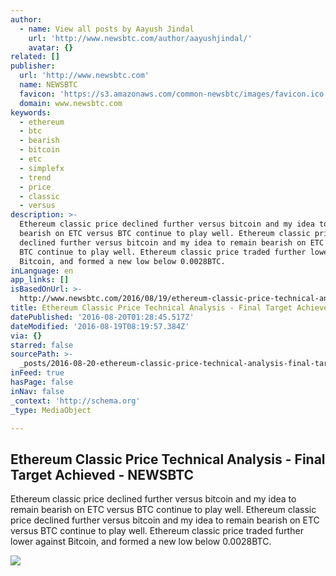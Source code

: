 ```yaml
---
author:
  - name: View all posts by Aayush Jindal
    url: 'http://www.newsbtc.com/author/aayushjindal/'
    avatar: {}
related: []
publisher:
  url: 'http://www.newsbtc.com'
  name: NEWSBTC
  favicon: 'https://s3.amazonaws.com/common-newsbtc/images/favicon.ico'
  domain: www.newsbtc.com
keywords:
  - ethereum
  - btc
  - bearish
  - bitcoin
  - etc
  - simplefx
  - trend
  - price
  - classic
  - versus
description: >-
  Ethereum classic price declined further versus bitcoin and my idea to remain
  bearish on ETC versus BTC continue to play well. Ethereum classic price
  declined further versus bitcoin and my idea to remain bearish on ETC versus
  BTC continue to play well. Ethereum classic price traded further lower against
  Bitcoin, and formed a new low below 0.0028BTC.
inLanguage: en
app_links: []
isBasedOnUrl: >-
  http://www.newsbtc.com/2016/08/19/ethereum-classic-price-technical-analysis-final-target-achieved/
title: Ethereum Classic Price Technical Analysis - Final Target Achieved - NEWSBTC
datePublished: '2016-08-20T01:28:45.517Z'
dateModified: '2016-08-19T08:19:57.384Z'
via: {}
starred: false
sourcePath: >-
  _posts/2016-08-20-ethereum-classic-price-technical-analysis-final-target-ach.md
inFeed: true
hasPage: false
inNav: false
_context: 'http://schema.org'
_type: MediaObject

---
```

<article style=""><h1>Ethereum Classic Price Technical Analysis - Final Target Achieved - NEWSBTC</h1><p>Ethereum classic price declined further versus bitcoin and my idea to remain bearish on ETC versus BTC continue to play well. Ethereum classic price declined further versus bitcoin and my idea to remain bearish on ETC versus BTC continue to play well. Ethereum classic price traded further lower against Bitcoin, and formed a new low below 0.0028BTC.</p><img src="http://s3.amazonaws.com/main-newsbtc-images/2016/08/19064314/Ethereum-Classic14.png" /></article>